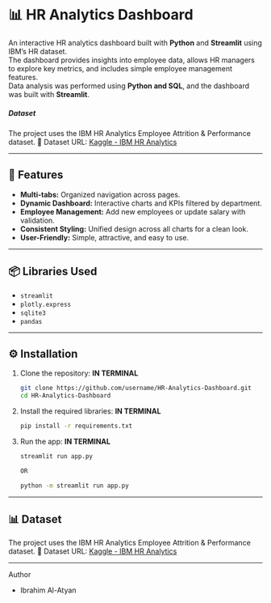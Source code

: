 # 📊 HR Analytics Dashboard

An interactive HR analytics dashboard built with **Python** and **Streamlit** using IBM’s HR dataset.  
The dashboard provides insights into employee data, allows HR managers to explore key metrics, and includes simple employee management features.  
Data analysis was performed using **Python and SQL**, and the dashboard was built with **Streamlit**.

##### Dataset
The project uses the IBM HR Analytics Employee Attrition & Performance dataset.
🔗 Dataset URL: [Kaggle - IBM HR Analytics](https://www.kaggle.com/datasets/pavansubhasht/ibm-hr-analytics-attrition-dataset)

---

## 🚀 Features
- **Multi-tabs:** Organized navigation across pages.  
- **Dynamic Dashboard:** Interactive charts and KPIs filtered by department.  
- **Employee Management:** Add new employees or update salary with validation.  
- **Consistent Styling:** Unified design across all charts for a clean look.  
- **User-Friendly:** Simple, attractive, and easy to use.

---

## 📦 Libraries Used
- `streamlit`  
- `plotly.express`  
- `sqlite3`  
- `pandas`  

---

## ⚙️ Installation

1. Clone the repository:
    **IN TERMINAL**
   ```bash
   git clone https://github.com/username/HR-Analytics-Dashboard.git
   cd HR-Analytics-Dashboard

2. Install the required libraries:
    **IN TERMINAL**
    ```bash
    pip install -r requirements.txt

3. Run the app:
    **IN TERMINAL**
    ```bash
    streamlit run app.py

    OR

    python -m streamlit run app.py

---

## 📊 Dataset

The project uses the IBM HR Analytics Employee Attrition & Performance dataset.
🔗 Dataset URL: [Kaggle - IBM HR Analytics](https://www.kaggle.com/datasets/pavansubhasht/ibm-hr-analytics-attrition-dataset)

---

Author
- Ibrahim Al-Atyan